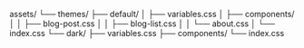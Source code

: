 assets/
└── themes/
    ├── default/
    │   ├── variables.css
    │   ├── components/
    │   │   ├── blog-post.css
    │   │   ├── blog-list.css
    │   │   └── about.css
    │   └── index.css
    └── dark/
        ├── variables.css
        ├── components/
        └── index.css 